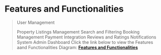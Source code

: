 # Features and Functionalities
> User Management
> 
> Property Listings Management
> Search and Filtering
> Booking Management
> Payment Integration
> Reviews and Ratings
> Notifications System
> Admin Dashboard
Click the link below to view the Features aand Functionalities Diagram:
**[Features and Functionalities](./features_and_functionalities.png)**
